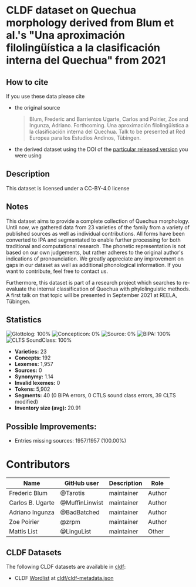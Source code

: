 # CLDF dataset on Quechua morphology derived from Blum et al.'s "Una aproximación filolingüística a la clasificación interna del Quechua" from 2021

## How to cite

If you use these data please cite
- the original source
  > Blum, Frederic and Barrientos Ugarte, Carlos and Poirier, Zoe and Ingunza, Adriano. Forthcoming. Una aproximación filolingüística a la clasificación interna del Quechua. Talk to be presented at Red Europea para los Estudios Andinos, Tübingen.
- the derived dataset using the DOI of the [particular released version](../../releases/) you were using

## Description


This dataset is licensed under a CC-BY-4.0 license

## Notes

This dataset aims to provide a complete collection of Quechua morphology. Until now, we gathered data from 23 varieties of the family from a variety of published sources as well as individual contributions. All forms have been converted to IPA and segmentated to enable further processing for both traditional and computational research. The phonetic representation is not based on our own judgements, but rather adheres to the original author's indications of pronounciation. We greatly appreciate any improvement on gaps in our dataset as well as additional phonological information. If you want to contribute, feel free to contact us.

Furthermore, this dataset is part of a research project which searches to re-evaluate the internal classification of Quechua with phylolinguistic methods. A first talk on that topic will be presented in September 2021 at REELA, Tübingen.



## Statistics


![Glottolog: 100%](https://img.shields.io/badge/Glottolog-100%25-brightgreen.svg "Glottolog: 100%")
![Concepticon: 0%](https://img.shields.io/badge/Concepticon-0%25-red.svg "Concepticon: 0%")
![Source: 0%](https://img.shields.io/badge/Source-0%25-red.svg "Source: 0%")
![BIPA: 100%](https://img.shields.io/badge/BIPA-100%25-brightgreen.svg "BIPA: 100%")
![CLTS SoundClass: 100%](https://img.shields.io/badge/CLTS%20SoundClass-100%25-brightgreen.svg "CLTS SoundClass: 100%")

- **Varieties:** 23
- **Concepts:** 192
- **Lexemes:** 1,957
- **Sources:** 0
- **Synonymy:** 1.14
- **Invalid lexemes:** 0
- **Tokens:** 5,902
- **Segments:** 40 (0 BIPA errors, 0 CTLS sound class errors, 39 CLTS modified)
- **Inventory size (avg):** 20.91

## Possible Improvements:



- Entries missing sources: 1957/1957 (100.00%)

# Contributors

Name | GitHub user | Description | Role
--- | --- | --- | ---
Frederic Blum | @Tarotis | maintainer | Author
Carlos B. Ugarte | @MuffinLinwist | maintainer | Author
Adriano Ingunza | @BadBatched | maintainer | Author 
Zoe Poirier | @zrpm | maintainer | Author
Mattis List | @LinguList | maintainer | Other




## CLDF Datasets

The following CLDF datasets are available in [cldf](cldf):

- CLDF [Wordlist](https://github.com/cldf/cldf/tree/master/modules/Wordlist) at [cldf/cldf-metadata.json](cldf/cldf-metadata.json)